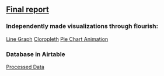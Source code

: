 ## [Final report](https://preview.shorthand.com/OsVHyNlUmmYzUQMn)
### Independently made visualizations through flourish:
[Line Graph](https://public.flourish.studio/visualisation/17627585/)
[Cloropleth](https://public.flourish.studio/visualisation/17594707/)
[Pie Chart Animation](https://public.flourish.studio/visualisation/17528501/)

### Database in Airtable
[Processed Data](https://airtable.com/invite/l?inviteId=invRNVPunVvNFTPhy&inviteToken=7ad17aef0bfe300168b7cc771616bdca39c98f510c408d12dbc01f42a13f9aa0&utm_medium=email&utm_source=product_team&utm_content=transactional-alerts)
